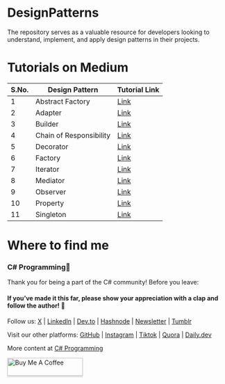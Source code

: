 # DesignPatterns
 The repository serves as a valuable resource for developers looking to understand, implement, and apply design patterns in their projects.

# Tutorials on Medium

| S.No. | Design Pattern    | Tutorial Link |
| -------- | -------- | ------- |
| 1 | Abstract Factory  | [Link](https://medium.com/c-sharp-progarmming/abstract-factory-design-pattern-15a66a21ee13?sk=f6fa3b9ccc694bf845dad84ae69fb714)   |
| 2 | Adapter | [Link](https://medium.com/c-sharp-progarmming/adapter-design-pattern-2680141a5560?sk=57e409022af2b2df0e1704256e879652)     |
| 3 | Builder    | [Link](https://medium.com/c-sharp-progarmming/builder-design-pattern-13af2c7bc5f2?sk=ea1ff0cdd300ab891067075c7c94bc77)    |
| 4 | Chain of Responsibility    | [Link](https://medium.com/c-sharp-progarmming/how-to-use-chain-of-responsibility-pattern-f0f4896efc74?sk=409b4e6dd21b48af24ba19f5d39b66b5)    |
| 5 | Decorator    | [Link](https://medium.com/c-sharp-progarmming/decorator-design-pattern-55cad1265091?sk=b7146af6cb392f1e918576d0dd126893)    |
| 6 | Factory    | [Link](https://medium.com/c-sharp-progarmming/factory-method-design-pattern-8994b9287265?sk=755f2563d950956a8b43be65b8d921a9)    |
| 7 | Iterator    | [Link](https://medium.com/geekculture/iterator-design-pattern-6378b8ccd335?sk=5f3e619c10906e09c1a12843c9b05e64)    |
| 8 | Mediator    | [Link](https://medium.com/c-sharp-progarmming/mediator-design-pattern-9eca22da6c6f?sk=5b64b6ff1b2ace9f3a92c1901a9f64eb)    |
| 9 | Observer    | [Link](https://medium.com/c-sharp-progarmming/observer-design-pattern-with-example-a8a0d523f63c?sk=558e70e3514d1578a39714542879da36)    |
| 10 | Property    | [Link](https://medium.com/swlh/property-pattern-c-8-0-40925ae07b2c?sk=e7d44ede271a2c7f39b324f1fa48302d)    |
| 11 | Singleton    | [Link](https://medium.com/c-sharp-progarmming/singleton-design-pattern-76a1e53f5ed2?sk=f87f3cc92586cda1121db37c49772ebd)    |


# Where to find me

### C# Programming🚀

Thank you for being a part of the C# community! Before you leave:

#### If you’ve made it this far, please show your appreciation with a clap and follow the author! 👏️️

Follow us: [X](https://twitter.com/sukhsukhpinder) | [LinkedIn](https://www.linkedin.com/in/sukhpinder-singh/) | [Dev.to](https://dev.to/ssukhpinder) | [Hashnode](https://dotnet.hashnode.dev/) | [Newsletter](https://www.linkedin.com/newsletters/net-programming-7031098498754195456/) | [Tumblr](https://www.tumblr.com/settings/blog/codewithsukh)

Visit our other platforms: [GitHub](https://github.com/ssukhpinder) | [Instagram](https://www.instagram.com/codewithsukh/) | [Tiktok](https://www.tiktok.com/@codewithsukh) | [Quora](https://www.quora.com/profile/Sukhpinder-Singh-4) | [Daily.dev](https://app.daily.dev/devcard)

More content at [C# Programming](https://medium.com/c-sharp-progarmming)

<a href="https://www.buymeacoffee.com/sukhpindersingh" target="_blank"><img src="https://www.buymeacoffee.com/assets/img/custom_images/orange_img.png" alt="Buy Me A Coffee" style="height: 41px !important;width: 174px !important;box-shadow: 0px 3px 2px 0px rgba(190, 190, 190, 0.5) !important;-webkit-box-shadow: 0px 3px 2px 0px rgba(190, 190, 190, 0.5) !important;" ></a>

